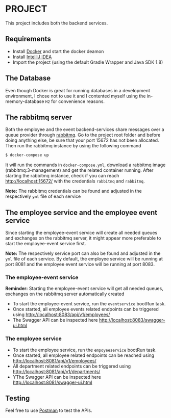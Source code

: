 # PROJECT
This project includes both the backend services.

## Requirements
- Install [Docker](https://docs.docker.com/) and start the docker deamon
- Install [IntelliJ IDEA](https://www.jetbrains.com/idea/)
- Import the project (using the default Gradle Wrapper and Java SDK 1.8)

## The Database 
Even though Docker is great for running databases in a development environment, I chose not to use it and I contented myself using
the in-memory-database `H2` for convenience reasons. 

## The rabbitmq server
Both the employee and the event backend-services share messages over a queue provider through [rabbitmq](https://www.rabbitmq.com/).
Go to the project root folder and before doing anything else, be sure that your port 15672 has not been allocated. Then run the rabbitmq instance by using the following command

```sh
$ docker-compose up
``` 
It will run the commands in `docker-compose.yml`, download a rabbitmq image (rabbitmq:3-management) and get the related container running.
After starting the rabbitmq instance, check if you can reach [http://localhost:15672/](http://localhost:15672) with the credentials `rabbitmq` and `rabbitmq`.

**Note:** The rabbitmq credentials can be found and adjusted in the respectively `yml` file of each service

## The employee service and the employee event service
Since starting the employee-event service will create all needed queues and exchanges on the rabbitmq server, it might appear more preferable to start the employee-event service first.   

**Note:** The respectively service port can also be found and adjusted in the `yml` file of each service. 
By default, the employee service will be running at port 8081 and the employee event service will be running at port 8083. 

### The employee-event service 
**Reminder:** Starting the employee-event service will get all needed queues, exchanges on the rabbitmq server automatically created
- To start the employee-event service, run the `eventservice` bootRun task.
- Once started, all employee events related endpoints can be triggered using <http://localhost:8083/api/v1/employees/>
- The Swagger API can be inspected here <http://localhost:8083/swagger-ui.html>

### The employee service
- To start the employee service, run the `empoyeeservice` bootRun task.
- Once started, all employee related endpoints can be reached using <http://localhost:8081/api/v1/employees/>
- All department related endpoints can be triggered using <http://localhost:8081/api/v1/departments/>
- YThe Swagger API can be inspected here <http://localhost:8081/swagger-ui.html>

## Testing
Feel free to use [Postman](https://www.getpostman.com/) to test the APIs.